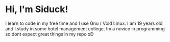 <h1>Hi, I'm Siduck!</h1>
I learn to code in my free time and I use Gnu / Void Linux. I am 19 years old and I study in some hotel management college. Im a novice in programming so dont expect great things in my repo xD


